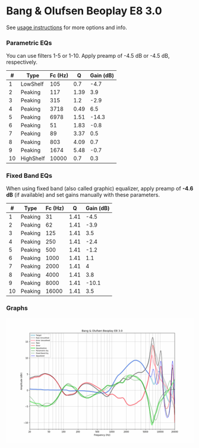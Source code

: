 # Bang & Olufsen Beoplay E8 3.0
See [usage instructions](https://github.com/jaakkopasanen/AutoEq#usage) for more options and info.

### Parametric EQs
You can use filters 1-5 or 1-10. Apply preamp of -4.5 dB or -4.5 dB, respectively.

|   # | Type      |   Fc (Hz) |    Q |   Gain (dB) |
|-----|-----------|-----------|------|-------------|
|   1 | LowShelf  |       105 | 0.7  |        -4.7 |
|   2 | Peaking   |       117 | 1.39 |         3.9 |
|   3 | Peaking   |       315 | 1.2  |        -2.9 |
|   4 | Peaking   |      3718 | 0.49 |         6.5 |
|   5 | Peaking   |      6978 | 1.51 |       -14.3 |
|   6 | Peaking   |        51 | 1.83 |        -0.8 |
|   7 | Peaking   |        89 | 3.37 |         0.5 |
|   8 | Peaking   |       803 | 4.09 |         0.7 |
|   9 | Peaking   |      1674 | 5.48 |        -0.7 |
|  10 | HighShelf |     10000 | 0.7  |         0.3 |

### Fixed Band EQs
When using fixed band (also called graphic) equalizer, apply preamp of **-4.6 dB** (if available) and set gains manually with these parameters.

|   # | Type    |   Fc (Hz) |    Q |   Gain (dB) |
|-----|---------|-----------|------|-------------|
|   1 | Peaking |        31 | 1.41 |        -4.5 |
|   2 | Peaking |        62 | 1.41 |        -3.9 |
|   3 | Peaking |       125 | 1.41 |         3.5 |
|   4 | Peaking |       250 | 1.41 |        -2.4 |
|   5 | Peaking |       500 | 1.41 |        -1.2 |
|   6 | Peaking |      1000 | 1.41 |         1.1 |
|   7 | Peaking |      2000 | 1.41 |         4   |
|   8 | Peaking |      4000 | 1.41 |         3.8 |
|   9 | Peaking |      8000 | 1.41 |       -10.1 |
|  10 | Peaking |     16000 | 1.41 |         3.5 |

### Graphs
![](./Bang%20&%20Olufsen%20Beoplay%20E8%203.0.png)
